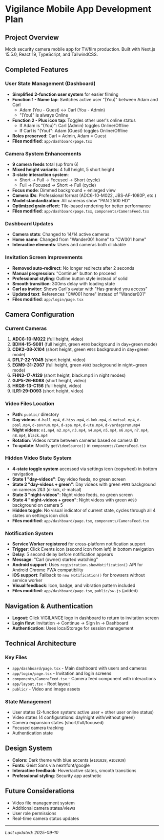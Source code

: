 # Vigilance Mobile App Development Plan

## Project Overview
Mock security camera mobile app for TV/film production. Built with Next.js 15.5.0, React 19, TypeScript, and TailwindCSS.

## Completed Features

### User State Management (Dashboard)
- **Simplified 2-function user system** for easier filming
- **Function 1 - Name tap**: Switches active user "(You)" between Adam and Carl
  - Adam (You - Guest) ↔ Carl (You - Admin)
  - "(You)" is always Online
- **Function 2 - Plus icon tap**: Toggles other user's online status
  - If Adam is "(You)": Carl (Admin) toggles Online/Offline
  - If Carl is "(You)": Adam (Guest) toggles Online/Offline
- **Roles preserved**: Carl = Admin, Adam = Guest
- **Files modified**: `app/dashboard/page.tsx`

### Camera System Enhancements
- **9 camera feeds** total (up from 6)
- **Mixed height variants**: 4 full height, 5 short height
- **3-state interaction system**:
  - Short → Full → Focused → Short (cycle)
  - Full → Focused → Short → Full (cycle)
- **Focus mode**: Dimmed background + enlarged view
- **Camera IDs**: Professional format (ADC6-10-M022, JBS-AF-1080P, etc.)
- **Model standardization**: All cameras show "PAN 2500 HD"
- **Optimized grain effect**: Tile-based rendering for better performance
- **Files modified**: `app/dashboard/page.tsx`, `components/CameraFeed.tsx`

### Dashboard Updates
- **Camera stats**: Changed to 14/14 active cameras
- **Home name**: Changed from "Wander001 home" to "CW001 home"
- **Interactive elements**: Users and cameras both clickable

### Invitation Screen Improvements
- **Removed auto-redirect**: No longer redirects after 2 seconds
- **Manual progression**: "Continue" button to proceed
- **Professional styling**: Outline button style instead of solid
- **Smooth transition**: 300ms delay with loading state
- **Carl as inviter**: Shows Carl's avatar with "Has granted you access"
- **Updated text**: References "CW001 home" instead of "Wander001"
- **Files modified**: `app/login/page.tsx`

## Camera Configuration

### Current Cameras
1. **ADC6-10-M022** (full height, video)
2. **BDH4-15-S081** (full height, green `#093` background in day+green mode)
3. **CDK2-08-X104** (short height, green `#093` background in day+green mode)
4. **DFL7-22-Y045** (short height, video)
5. **EGM9-31-Z067** (full height, green `#093` background in night+green mode)
6. **FHN3-17-A129** (short height, black.mp4 in night modes)
7. **GJP5-26-B088** (short height, video)
8. **HKQ8-13-C156** (full height, video)
9. **ILR1-29-D093** (short height, video)

### Video Files Location
- **Path**: `public/` directory
- **Day videos**: `d-hall.mp4`, `d-hiss.mp4`, `d-kok.mp4`, `d-matsal.mp4`, `d-pool.mp4`, `d-sovrum.mp4`, `d-spa.mp4`, `d-ute.mp4`, `d-vardagsrum.mp4`
- **Night videos**: `n1.mp4`, `n2.mp4`, `n3.mp4`, `n4.mp4`, `n5.mp4`, `n6.mp4`, `n7.mp4`, `n8.mp4`, `black.mp4`
- **Rotation**: Videos rotate between cameras based on camera ID
- **To update**: Modify `getVideoSource()` in `components/CameraFeed.tsx`

### Hidden Video State System
- **4-state toggle system** accessed via settings icon (cogwheel) in bottom navigation
- **State 1 "day-videos"**: Day video feeds, no green screen
- **State 2 "day-videos + green"**: Day videos with green `#093` background on cameras 2&3 (d-kok, d-matsal)
- **State 3 "night-videos"**: Night video feeds, no green screen
- **State 4 "night-videos + green"**: Night videos with green `#093` background on camera 5
- **Hidden toggle**: No visual indicator of current state, cycles through all 4 states on settings icon click
- **Files modified**: `app/dashboard/page.tsx`, `components/CameraFeed.tsx`

### Notification System
- **Service Worker registered** for cross-platform notification support
- **Trigger**: Click Events icon (second icon from left) in bottom navigation
- **Delay**: 5 second delay before notification appears
- **Message**: "Carl (owner) started watching"
- **Android support**: Uses `registration.showNotification()` API for Android Chrome PWA compatibility
- **iOS support**: Fallback to `new Notification()` for browsers without service worker
- **Visual feedback**: Icon, badge, and vibration pattern included
- **Files modified**: `app/dashboard/page.tsx`, `public/sw.js` (added)

## Navigation & Authentication
- **Logout**: Click VIGILANCE logo in dashboard to return to invitation screen
- **Login flow**: Invitation → Continue → Sign In → Dashboard
- **Authentication**: Uses localStorage for session management

## Technical Architecture

### Key Files
- `app/dashboard/page.tsx` - Main dashboard with users and cameras
- `app/login/page.tsx` - Invitation and login screens
- `components/CameraFeed.tsx` - Camera feed component with interactions
- `app/layout.tsx` - Root layout
- `public/` - Video and image assets

### State Management
- User states (2-function system: active user + other user online status)
- Video states (4 configurations: day/night with/without green)
- Camera expansion states (short/full/focused)
- Focused camera tracking
- Authentication state

## Design System
- **Colors**: Dark theme with blue accents (`#101828`, `#1D2939`)
- **Fonts**: Geist Sans via next/font/google
- **Interactive feedback**: Hover/active states, smooth transitions
- **Professional styling**: Security app aesthetic

## Future Considerations
- Video file management system
- Additional camera states/views
- User role permissions
- Real-time camera status updates

---
*Last updated: 2025-09-10*